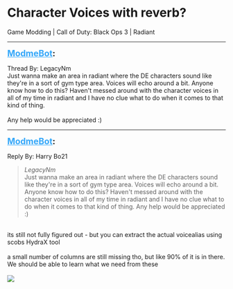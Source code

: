 # Character Voices with reverb?
Game Modding | Call of Duty: Black Ops 3 | Radiant

---
<strong style="font-size: 1.4em;"><span style="text-decoration: underline;text-decoration-color: #34a7f9;"><span style="color:#34a7f9;">ModmeBot</span></span>:</strong>

<p>Thread By: LegacyNm<br />Just wanna make an area in radiant where the DE characters sound like they&#39;re in a sort of gym type area. Voices will echo around a bit. Anyone know how to do this? Haven&#39;t messed around with the character voices in all of my time in radiant and I have no clue what to do when it comes to that kind of thing. <br /> <br />Any help would be appreciated :)</p>

---
<strong style="font-size: 1.4em;"><span style="text-decoration: underline;text-decoration-color: #34a7f9;"><span style="color:#34a7f9;">ModmeBot</span></span>:</strong>

<p>Reply By: Harry Bo21<br /><blockquote><em>LegacyNm</em><br />Just wanna make an area in radiant where the DE characters sound like they&#39;re in a sort of gym type area. Voices will echo around a bit. Anyone know how to do this? Haven&#39;t messed around with the character voices in all of my time in radiant and I have no clue what to do when it comes to that kind of thing.    Any help would be appreciated :)</blockquote><br /> its still not fully figured out - but you can extract the actual voicealias using scobs HydraX tool<br /> <br />a small number of columns are still missing tho, but like 90% of it is in there. We should be able to learn what we need from these<br /> <br /><img style="max-width: 500px;" src="https://i.gyazo.com/8ce9409422009808e3044033558092f7.png"></p>
